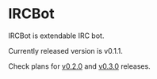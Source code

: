# IRCBot

IRCBot is extendable IRC bot.

Currently released version is v0.1.1.

Check plans for [v0.2.0][1] and [v0.3.0][2] releases.

[1]: https://git.kolodziej.it/KolK/ircbot/issues?scope=all&state=all&milestone_title=v0.2.0
[2]: https://git.kolodziej.it/KolK/ircbot/issues?scope=all&state=all&milestone_title=v0.3.0
